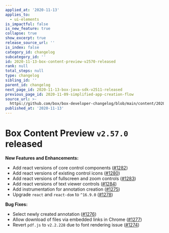 ```yaml
---
applied_at: '2020-11-13'
applies_to:
  - ui-elements
is_impactful: false
is_new_feature: true
collapse: true
show_excerpt: true
release_source_url: ''
is_index: false
category_id: changelog
subcategory_id: ''
id: 2020-11-13-box-content-preview-v2570-released
rank: null
total_steps: null
type: changelog
sibling_id: ''
parent_id: changelog
next_page_id: 2020-11-13-box-java-sdk-v2511-released
previous_page_id: 2020-11-09-simplified-app-creation-flow
source_url: >-
  https://github.com/box/box-developer-changelog/blob/main/content/2020/11-13-box-content-preview-v2570-released.md
published_at: '2020-11-13'
---
```

# Box Content Preview `v2.57.0` released

**New Features and Enhancements:**

* Add react versions of core control components ([#1282][1282])
* Add react versions of existing control icons ([#1280][1280])
* Add react versions of fullscreen and zoom controls ([#1283][1283])
* Add react versions of text viewer controls ([#1284][1284])
* Add instrumentation for annotation creation ([#1275][1275])
* Upgrade `react` and `react-dom` to `^16.9.0` ([#1278][1278])

**Bug Fixes:**

* Select newly created annotation ([#1276][1276])
* Allow download of files via embedded links in Chrome ([#1277][1277])
* Revert `pdf.js` to `v2.2.228` due to font rendering issue ([#1274][1274])

[1282]: https://github.com/box/box-content-preview/pull/1282

[1280]: https://github.com/box/box-content-preview/pull/1280

[1283]: https://github.com/box/box-content-preview/pull/1283

[1284]: https://github.com/box/box-content-preview/pull/1284

[1275]: https://github.com/box/box-content-preview/pull/1275

[1278]: https://github.com/box/box-content-preview/pull/1278

[1276]: https://github.com/box/box-content-preview/pull/1276

[1277]: https://github.com/box/box-content-preview/pull/1277

[1274]: https://github.com/box/box-content-preview/pull/1274
